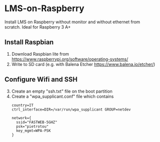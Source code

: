 # LMS-on-Raspberry
Install LMS on Raspberry without monitor and without ethernet from scratch. 
Ideal for Raspberry 3 A+

## Install Raspbian
1)  Download Raspbian lite from https://www.raspberrypi.org/software/operating-systems/
2)  Write to SD card (e.g. with Balena Etcher https://www.balena.io/etcher/)

## Configure Wifi and SSH
3)  Create an empty "ssh.txt" file on the boot partition
4)  Create a "wpa_supplicant.conf" file which contains
    ```
    country=IT
    ctrl_interface=DIR=/var/run/wpa_supplicant GROUP=netdev

    network={
      ssid="FASTWEB-5GHZ"
      psk="pietrotou"
      key_mgmt=WPA-PSK
    }
    ```

